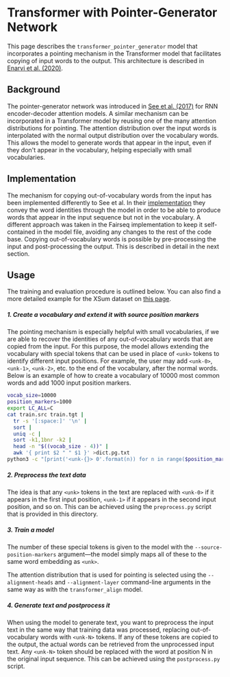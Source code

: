 # Transformer with Pointer-Generator Network

This page describes the `transformer_pointer_generator` model that incorporates a pointing mechanism in the Transformer
model that facilitates copying of input words to the output. This architecture is described
in [Enarvi et al. (2020)](https://www.aclweb.org/anthology/2020.nlpmc-1.4/).

## Background

The pointer-generator network was introduced in [See et al. (2017)](https://arxiv.org/abs/1704.04368)
for RNN encoder-decoder attention models. A similar mechanism can be incorporated in a Transformer model by reusing one
of the many attention distributions for pointing. The attention distribution over the input words is interpolated with
the normal output distribution over the vocabulary words. This allows the model to generate words that appear in the
input, even if they don't appear in the vocabulary, helping especially with small vocabularies.

## Implementation

The mechanism for copying out-of-vocabulary words from the input has been implemented differently to See et al. In
their [implementation](https://github.com/abisee/pointer-generator)
they convey the word identities through the model in order to be able to produce words that appear in the input sequence
but not in the vocabulary. A different approach was taken in the Fairseq implementation to keep it self-contained in the
model file, avoiding any changes to the rest of the code base. Copying out-of-vocabulary words is possible by
pre-processing the input and post-processing the output. This is described in detail in the next section.

## Usage

The training and evaluation procedure is outlined below. You can also find a more detailed example for the XSum dataset
on [this page](README.xsum.md).

##### 1. Create a vocabulary and extend it with source position markers

The pointing mechanism is especially helpful with small vocabularies, if we are able to recover the identities of any
out-of-vocabulary words that are copied from the input. For this purpose, the model allows extending the vocabulary with
special tokens that can be used in place of `<unk>` tokens to identify different input positions. For example, the user
may add `<unk-0>`, `<unk-1>`, `<unk-2>`, etc. to the end of the vocabulary, after the normal words. Below is an example
of how to create a vocabulary of 10000 most common words and add 1000 input position markers.

```bash
vocab_size=10000
position_markers=1000
export LC_ALL=C
cat train.src train.tgt |
  tr -s '[:space:]' '\n' |
  sort |
  uniq -c |
  sort -k1,1bnr -k2 |
  head -n "$((vocab_size - 4))" |
  awk '{ print $2 " " $1 }' >dict.pg.txt
python3 -c "[print('<unk-{}> 0'.format(n)) for n in range($position_markers)]" >>dict.pg.txt
```

##### 2. Preprocess the text data

The idea is that any `<unk>` tokens in the text are replaced with `<unk-0>` if it appears in the first input
position, `<unk-1>` if it appears in the second input position, and so on. This can be achieved using
the `preprocess.py` script that is provided in this directory.

##### 3. Train a model

The number of these special tokens is given to the model with the
`--source-position-markers` argument—the model simply maps all of these to the same word embedding as `<unk>`.

The attention distribution that is used for pointing is selected using the
`--alignment-heads` and `--alignment-layer` command-line arguments in the same way as with the `transformer_align`
model.

##### 4. Generate text and postprocess it

When using the model to generate text, you want to preprocess the input text in the same way that training data was
processed, replacing out-of-vocabulary words with `<unk-N>` tokens. If any of these tokens are copied to the output, the
actual words can be retrieved from the unprocessed input text. Any `<unk-N>`
token should be replaced with the word at position N in the original input sequence. This can be achieved using
the `postprocess.py` script.
